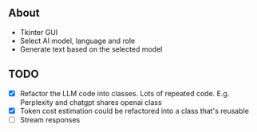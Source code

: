 ## About

- Tkinter GUI
- Select AI model, language and role
- Generate text based on the selected model

## TODO

- [x] Refactor the LLM code into classes. Lots of repeated code. E.g. Perplexity and chatgpt shares openai class
- [x] Token cost estimation could be refactored into a class that's reusable
- [ ] Stream responses
